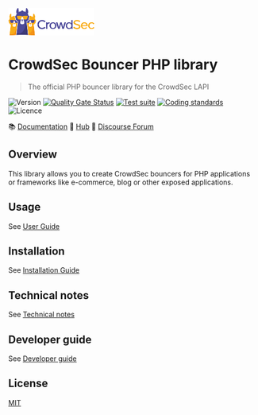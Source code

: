 ![CrowdSec Logo](https://raw.githubusercontent.com/crowdsecurity/php-cs-bouncer/main/docs/images/logo_crowdsec.png)

# CrowdSec Bouncer PHP library

> The official PHP bouncer library for the CrowdSec LAPI

![Version](https://img.shields.io/github/v/release/crowdsecurity/php-cs-bouncer?include_prereleases)
[![Quality Gate Status](https://sonarcloud.io/api/project_badges/measure?project=crowdsecurity_php-cs-bouncer&metric=alert_status)](https://sonarcloud.io/dashboard?id=crowdsecurity_php-cs-bouncer)
[![Test suite](https://github.com/crowdsecurity/php-cs-bouncer/actions/workflows/test-suite.yml/badge.svg)](https://github.com/crowdsecurity/php-cs-bouncer/actions/workflows/test-suite.yml)
[![Coding standards](https://github.com/crowdsecurity/php-cs-bouncer/actions/workflows/coding-standards.yml/badge.svg)](https://github.com/crowdsecurity/php-cs-bouncer/actions/workflows/coding-standards.yml)
![Licence](https://img.shields.io/github/license/crowdsecurity/php-cs-bouncer)


:books: <a href="https://doc.crowdsec.net">Documentation</a>
:diamond_shape_with_a_dot_inside: <a href="https://app.crowdsec.net/hub/">Hub</a>
:speech_balloon: <a href="https://discourse.crowdsec.net">Discourse Forum</a>


## Overview

This library allows you to create CrowdSec bouncers for PHP applications or frameworks like e-commerce, blog or other exposed applications.

## Usage

See [User Guide](https://github.com/crowdsecurity/php-cs-bouncer/blob/main/docs/USER_GUIDE.md)

## Installation

See [Installation Guide](https://github.com/crowdsecurity/php-cs-bouncer/blob/main/docs/INSTALLATION_GUIDE.md)


## Technical notes

See [Technical notes](https://github.com/crowdsecurity/php-cs-bouncer/blob/main/docs/TECHNICAL_NOTES.md)

## Developer guide

See [Developer guide](https://github.com/crowdsecurity/php-cs-bouncer/blob/main/docs/DEVELOPER.md)


## License

[MIT](https://github.com/crowdsecurity/php-cs-bouncer/blob/main/LICENSE)
